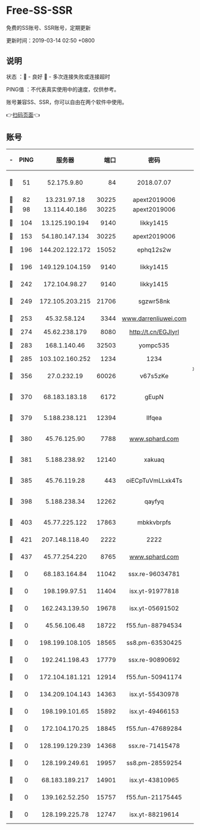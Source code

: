 # Free-SS-SSR

免费的SS账号、SSR账号，定期更新

更新时间：2019-03-14 02:50 +0800

## 说明

状态     ：🙂 - 良好 🙁 - 多次连接失败或连接超时

PING值   ：不代表真实使用中的速度，仅供参考。

账号兼容SS、SSR，你可以自由在两个软件中使用。

👉[扫码页面](https://liesauer.github.io/Free-SS-SSR/)👈

## 账号

|-|PING|服务器|端口|密码|加密方式|区域|
|:----:|:----:|:-----:|-----:|:----:|:----:|:----:|
|🙂|51|52.175.9.80|84|2018.07.07|chacha20-ietf-poly1305|HK|
|🙂|82|13.231.97.18|30225|apext2019006|chacha20|JP|
|🙂|98|13.114.40.186|30225|apext2019006|chacha20|JP|
|🙂|104|13.125.190.194|9140|likky1415|aes-256-cfb|KR|
|🙂|153|54.180.147.134|30225|apext2019006|chacha20|KR|
|🙂|196|144.202.122.172|15052|ephq12s2w|aes-256-cfb|US|
|🙂|196|149.129.104.159|9140|likky1415|aes-256-cfb|HK|
|🙂|242|172.104.98.27|9140|likky1415|aes-256-cfb|JP|
|🙂|249|172.105.203.215|21706|sgzwr58nk|aes-256-cfb|JP|
|🙂|253|45.32.58.124|3344|www.darrenliuwei.com|aes-256-cfb|JP|
|🙂|274|45.62.238.179|8080|http://t.cn/EGJIyrl|rc4-md5|CA|
|🙂|283|168.1.140.46|32503|yompc535|aes-256-cfb|AU|
|🙂|285|103.102.160.252|1234|1234|rc4-md5|JP|
|🙂|356|27.0.232.19|60026|v67s5zKe|xchacha20-ietf-poly1305|HK|
|🙂|370|68.183.183.18|6172|gEupN|aes-256-cfb|SG|
|🙂|379|5.188.238.121|12394|llfqea|chacha20-ietf-poly1305|BR|
|🙂|380|45.76.125.90|7788|www.sphard.com|aes-256-cfb|AU|
|🙂|381|5.188.238.92|12140|xakuaq|chacha20-ietf-poly1305|BR|
|🙂|385|45.76.119.28|443|oiECpTuVmLLxk4Ts|aes-256-cfb|AU|
|🙂|398|5.188.238.34|12262|qayfyq|chacha20-ietf-poly1305|BR|
|🙂|403|45.77.225.122|17863|mbkkvbrpfs|aes-256-cfb|GB|
|🙂|421|207.148.118.40|2222|2222|aes-256-cfb|SG|
|🙂|437|45.77.254.220|8765|www.sphard.com|aes-256-cfb|SG|
|🙁|0|68.183.164.84|11042|ssx.re-96034781|aes-256-cfb|US|
|🙁|0|198.199.97.51|11404|isx.yt-91977818|aes-256-cfb|US|
|🙁|0|162.243.139.50|19678|isx.yt-05691502|aes-256-cfb|US|
|🙁|0|45.56.106.48|18722|f55.fun-88794534|aes-256-cfb|US|
|🙁|0|198.199.108.105|18565|ss8.pm-63530425|aes-256-cfb|US|
|🙁|0|192.241.198.43|17779|ssx.re-90890692|aes-256-cfb|US|
|🙁|0|172.104.181.121|12914|f55.fun-50941174|aes-256-cfb|SG|
|🙁|0|134.209.104.143|14363|isx.yt-55430978|aes-256-cfb|SG|
|🙁|0|198.199.101.65|15892|isx.yt-49466153|aes-256-cfb|US|
|🙁|0|172.104.170.25|18845|f55.fun-47689284|aes-256-cfb|SG|
|🙁|0|128.199.129.239|14368|ssx.re-71415478|aes-256-cfb|SG|
|🙁|0|128.199.249.61|19957|ss8.pm-28559254|aes-256-cfb|SG|
|🙁|0|68.183.189.217|14901|isx.yt-43810965|aes-256-cfb|SG|
|🙁|0|139.162.52.250|15757|f55.fun-21175445|aes-256-cfb|SG|
|🙁|0|128.199.225.78|12747|isx.yt-88219614|aes-256-cfb|SG|
